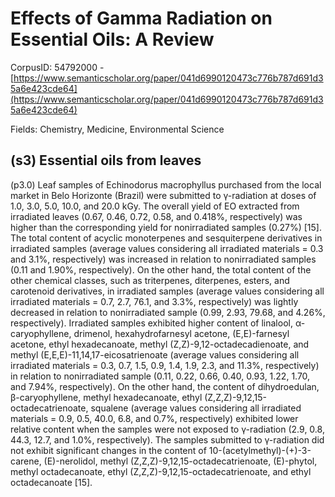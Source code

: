 # Effects of Gamma Radiation on Essential Oils: A Review

CorpusID: 54792000 - [https://www.semanticscholar.org/paper/041d6990120473c776b787d691d35a6e423cde64](https://www.semanticscholar.org/paper/041d6990120473c776b787d691d35a6e423cde64)

Fields: Chemistry, Medicine, Environmental Science

## (s3) Essential oils from leaves
(p3.0) Leaf samples of Echinodorus macrophyllus purchased from the local market in Belo Horizonte (Brazil) were submitted to γ-radiation at doses of 1.0, 3.0, 5.0, 10.0, and 20.0 kGy. The overall yield of EO extracted from irradiated leaves (0.67, 0.46, 0.72, 0.58, and 0.418%, respectively) was higher than the corresponding yield for nonirradiated samples (0.27%) [15]. The total content of acyclic monoterpenes and sesquiterpene derivatives in irradiated samples (average values considering all irradiated materials = 0.3 and 3.1%, respectively) was increased in relation to nonirradiated samples (0.11 and 1.90%, respectively). On the other hand, the total content of the other chemical classes, such as triterpenes, diterpenes, esters, and carotenoid derivatives, in irradiated samples (average values considering all irradiated materials = 0.7, 2.7, 76.1, and 3.3%, respectively) was lightly decreased in relation to nonirradiated sample (0.99, 2.93, 79.68, and 4.26%, respectively). Irradiated samples exhibited higher content of linalool, α-caryophyllene, drimenol, hexahydrofarnesyl acetone, (E,E)-farnesyl acetone, ethyl hexadecanoate, methyl (Z,Z)-9,12-octadecadienoate, and methyl (E,E,E)-11,14,17-eicosatrienoate (average values considering all irradiated materials = 0.3, 0.7, 1.5, 0.9, 1.4, 1.9, 2.3, and 11.3%, respectively) in relation to nonirradiated sample (0.11, 0.22, 0.66, 0.40, 0.93, 1.22, 1.70, and 7.94%, respectively). On the other hand, the content of dihydroedulan, β-caryophyllene, methyl hexadecanoate, ethyl (Z,Z,Z)-9,12,15-octadecatrienoate, squalene (average values considering all irradiated materials = 0.9, 0.5, 40.0, 6.8, and 0.7%, respectively) exhibited lower relative content when the samples were not exposed to γ-radiation (2.9, 0.8, 44.3, 12.7, and 1.0%, respectively). The samples submitted to γ-radiation did not exhibit significant changes in the content of 10-(acetylmethyl)-(+)-3-carene, (E)-nerolidol, methyl (Z,Z,Z)-9,12,15-octadecatrienoate, (E)-phytol, methyl octadecanoate, ethyl (Z,Z,Z)-9,12,15-octadecatrienoate, and ethyl octadecanoate [15].
